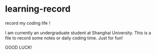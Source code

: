 # learning-record
record my coding life！

I am currently an undergraduate student at Shanghai University. This is a file to record some notes or daily coding time. Just for fun!

GOOD LUCK!

